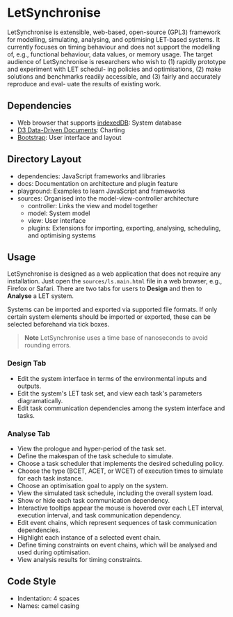 # LetSynchronise
LetSynchronise is extensible, web-based, open-source (GPL3) framework for modelling, 
simulating, analysing, and optimising LET-based systems. It
currently focuses on timing behaviour and does not support the
modelling of, e.g., functional behaviour, data values, or memory
usage. The target audience of LetSynchronise is researchers who
wish to (1) rapidly prototype and experiment with LET schedul-
ing policies and optimisations, (2) make solutions and benchmarks
readily accessible, and (3) fairly and accurately reproduce and eval-
uate the results of existing work. 


## Dependencies
* Web browser that supports [indexedDB](https://developer.mozilla.org/en-US/docs/Web/API/IndexedDB_API): System database
* [D3 Data-Driven Documents](https://d3js.org): Charting
* [Bootstrap](https://getbootstrap.com): User interface and layout


## Directory Layout
* dependencies: JavaScript frameworks and libraries
* docs: Documentation on architecture and plugin feature
* playground: Examples to learn JavaScript and frameworks
* sources: Organised into the model-view-controller architecture
   * controller: Links the view and model together
   * model: System model
   * view: User interface
   * plugins: Extensions for importing, exporting, analysing, scheduling, and optimising systems


## Usage
LetSynchronise is designed as a web application that does not require any installation. 
Just open the `sources/ls.main.html` file in a web browser, e.g., Firefox or Safari.
There are two tabs for users to **Design** and then to **Analyse** a LET system.

Systems can be imported and exported via supported file formats. If only certain
system elements should be imported or exported, these can be selected beforehand 
via tick boxes.

> **Note**
> LetSynchronise uses a time base of nanoseconds to avoid rounding errors.

### Design Tab
* Edit the system interface in terms of the environmental inputs and outputs.
* Edit the system's LET task set, and view each task's parameters diagramatically.
* Edit task communication dependencies among the system interface and tasks.

### Analyse Tab
* View the prologue and hyper-period of the task set.
* Define the makespan of the task schedule to simulate.
* Choose a task scheduler that implements the desired scheduling policy.
* Choose the type (BCET, ACET, or WCET) of execution times to simulate for each task instance.
* Choose an optimisation goal to apply on the system.
* View the simulated task schedule, including the overall system load.
* Show or hide each task communication dependency.
* Interactive tooltips appear the mouse is hovered over each LET interval, execution interval, and task communication dependency.
* Edit event chains, which represent sequences of task communication dependencies.
* Highlight each instance of a selected event chain.
* Define timing constraints on event chains, which will be analysed and used during optimisation.
* View analysis results for timing constraints.


## Code Style
* Indentation: 4 spaces
* Names: camel casing
